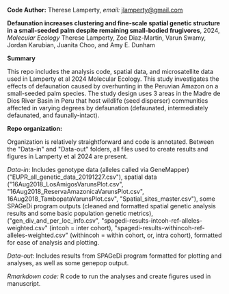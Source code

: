 **Code Author:** Therese Lamperty, *email:* jlamperty@gmail.com 

**Defaunation increases clustering and fine-scale spatial genetic structure in a small-seeded palm despite remaining small-bodied frugivores**, 2024, *Molecular Ecology*
Therese Lamperty, Zoe Diaz-Martin, Varun Swamy, Jordan Karubian, Juanita Choo, and Amy E. Dunham

**Summary**

This repo includes the analysis code, spatial data, and microsatellite data used in Lamperty et al 2024 Molecular Ecology. This study investigates the effects of defaunation caused by overhunting in the Peruvian Amazon on a small-seeded palm species. The study design uses 3 areas in the Madre de Dios River Basin in Peru that host wildlife (seed disperser) communities affected in varying degrees by defaunation (defaunated, intermediately defaunated, and faunally-intact).

**Repo organization:**

Organization is relatively straightforward and code is annotated. Between the "Data-in" and "Data-out" folders, all files used to create results and figures in Lamperty et al 2024 are present.

*Data-in*: 
Includes genotype data (alleles called via GeneMapper)("EUPR_all_genetic_data_20191227.csv"),
spatial data ("16Aug2018_LosAmigosVarunsPlot.csv", "16Aug2018_ReservaAmazonicaVarunsPlot.csv", 16Aug2018_TambopataVarunsPlot.csv", "Spatial_sites_master.csv"), 
some SPAGeDi program outputs (cleaned and formatted spatial genetic analysis results and some basic population genetic metrics), ("gen_div_and_per_loc_info.csv", "spagedi-results-intcoh-ref-alleles-weighted.csv" (intcoh = inter cohort), "spagedi-results-withincoh-ref-alleles-weighted.csv" (withincoh = within cohort, or, intra cohort), formatted for ease of analysis and plotting. 

*Data-out*:
Includes results from SPAGeDi program formatted for plotting and analyses, as well as some genepop output. 

*Rmarkdown code:* R code to run the analyses and create figures used in manuscript.
